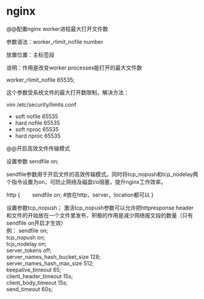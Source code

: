 # nginx

@@配置nginx worker进程最大打开文件数

参数语法：worker_rlimit_nofile number 

放置位置：主标签段 

说明：作用是改变worker processes能打开的最大文件数

worker_rlimit_nofile 65535;

这个参数受系统文件的最大打开数限制，解决方法：

vim /etc/security/limits.conf
* soft nofile 65535
* hard nofile 65535
* soft nproc 65535
* hard nproc 65535



@@开启高效文件传输模式

设置参数 sendfile on;  

sendfile参数用于开启文件的高效传输模式。同时将tcp_nopush和tcp_nodelay两个指令设置为on，可防止网络及磁盘i/o阻塞，提升nginx工作效率。

http {
　　sendfile     on;     #放在http，server，location都可以
}
        
设置参数tcp_nopush； 
激活tcp_nopush参数可以允许把httpresponse header和文件的开始放在一个文件里发布，积极的作用是减少网络报文段的数量（只有sendfile on开启才生效）      
例：
    sendfile   on;      
    tcp_nopush on;      
    tcp_nodelay on;     
    server_tokens off;  
    server_names_hash_bucket_size 128;  
    server_names_hash_max_size 512;     
    keepalive_timeout  65;      
    client_header_timeout 15s;  
    client_body_timeout 15s;    
    send_timeout 60s;   
